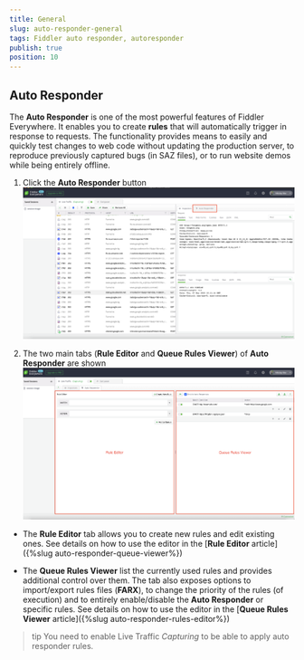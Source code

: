 ```yaml
---
title: General
slug: auto-responder-general
tags: Fiddler auto responder, autoresponder
publish: true
position: 10
---
```


## Auto Responder

The __Auto Responder__ is one of the most powerful features of Fiddler Everywhere. It enables you to create __rules__ that will automatically trigger in response to requests. The functionality provides means to easily and quickly test changes to web code without updating the production server, to reproduce previously captured bugs (in SAZ files), or to run website demos while being entirely offline.

1. Click the __Auto Responder__ button
![Auto Responder button](../../../images/livetraffic/autoresponder/autoresponder-main-before.png)

1. The two main tabs (__Rule Editor__ and __Queue Rules Viewer__) of __Auto Responder__ are shown
![Auto Responder button](../../../images/livetraffic/autoresponder/autoresponder-main-all.png)

- The __Rule Editor__ tab allows you to create new rules and edit existing ones. See details on how to use the editor in the [__Rule Editor__ article]({%slug auto-responder-queue-viewer%})

- The __Queue Rules Viewer__ list the currently used rules and provides additional control over them. The tab also exposes options to import/export rules files (__FARX__), to change the priority of the rules (of execution) and to entirely enable/disable the __Auto Responder__ or specific rules. See details on how to use the editor in the [__Queue Rules Viewer__ article]({%slug auto-responder-rules-editor%})

>tip You need to enable Live Traffic _Capturing_ to be able to apply auto responder rules.

